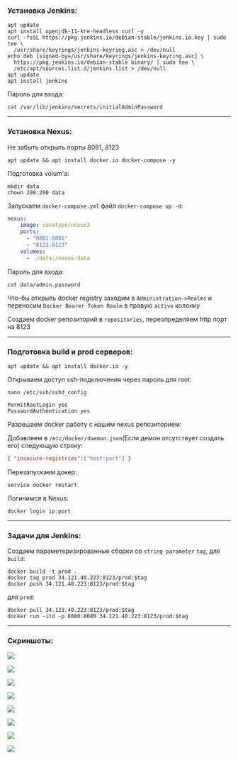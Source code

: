 ### Установка Jenkins:
```shell
apt update
apt install openjdk-11-kre-headless curl -y
curl -fsSL https://pkg.jenkins.io/debian-stable/jenkins.io.key | sudo tee \
  /usr/share/keyrings/jenkins-keyring.asc > /dev/null
echo deb [signed-by=/usr/share/keyrings/jenkins-keyring.asc] \
  https://pkg.jenkins.io/debian-stable binary/ | sudo tee \
  /etc/apt/sources.list.d/jenkins.list > /dev/null
apt update
apt install jenkins
```
Пароль для входа:
```shell
cat /var/lib/jenkins/secrets/initialAdminPassword
```
---
### Установка Nexus:

Не забыть открыть порты 8081, 8123

```shell
apt update && apt install docker.io docker-compose -y
```
Подготовка volum'а:
```shell
mkdir data
chown 200:200 data
```
Запускаем `docker-compose.yml` файл `docker-compose up -d`:
```yaml
nexus:
    image: sonatype/nexus3
    ports:
      - "8081:8081"
      - "8123:8123"
    volumes:
      - ./data:/nexus-data
```
Пароль для входа:
```shell
cat data/admin.password
```
Что-бы открыть docker registry заходим в `Administration->Realms` и переносим `Docker Bearer Token Realm` в правую `active` колонку

Создаем docker репозиторий в `repositories`, переопределяем http порт на 8123

---
### Подготовка build и prod серверов:

```shell
apt update && apt install docker.io -y
```
Открываем доступ ssh-подключения через пароль для root:
```shell
nano /etc/ssh/sshd_config
```
```editorconfig
PermitRootLogin yes
PasswordAuthentication yes
```
Разрешаем docker работу с нашим nexus репозиторием:

Добавляем в `/etc/docker/daemon.json`(Если демон отсутствует создать его) следующую строку:
```json
{ "insecure-registries":["host:port"] } 
```
Перезапускаем докер:
```shell
service docker restart
```
Логинимся в Nexus:
```shell
docker login ip:port
```
---
### Задачи для Jenkins:

Создаем параметеризированные сборки со `string parameter` `tag`, для `build`:
```shell
docker build -t prod .
docker tag prod 34.121.40.223:8123/prod:$tag
docker push 34.121.40.223:8123/prod:$tag
```
для `prod`:
```shell
docker pull 34.121.40.223:8123/prod:$tag
docker run -itd -p 8080:8080 34.121.40.223:8123/prod:$tag
```
---
### Скриншоты:

![](IMG/gcp.png?raw=true)

![](IMG/jenkins-jobs.png?raw=true)

![](IMG/jenkins-tag.png?raw=true)

![](IMG/jenkins-build.png?raw=true)

![](IMG/jenkins-prod.png?raw=true)

![](IMG/nexus.png?raw=true)

![](IMG/moba.png?raw=true)

![](IMG/boxfuse.png?raw=true)